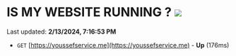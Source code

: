 # IS MY WEBSITE RUNNING ? [![](https://img.shields.io/static/v1?label=Sponsor&message=%E2%9D%A4&logo=GitHub&color=%23fe8e86)](https://github.com/sponsors/<username>)

Last updated: **2/13/2024, 7:16:53 PM**

- `GET` [https://youssefservice.me](https://youssefservice.me) - **Up** (176ms)
